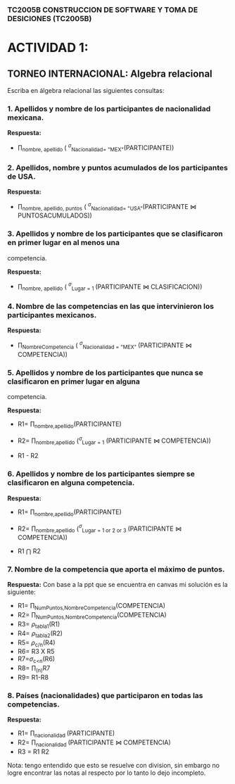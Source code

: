 ### TC2005B CONSTRUCCION DE SOFTWARE Y TOMA DE DESICIONES (TC2005B) 
 
# ACTIVIDAD 1: 
## TORNEO INTERNACIONAL: Algebra relacional  
 
 
Escriba en álgebra relacional las siguientes consultas: 
 
### 1. Apellidos y nombre de los participantes de nacionalidad mexicana.  

**Respuesta:**

* $\prod$<sub>nombre, apellido </sub> ( $^\sigma$<sub>Nacionalidad= "MEX"</sub>(PARTICIPANTE))

### 2. Apellidos, nombre y puntos acumulados de los participantes de USA. 

**Respuesta:**

* $\prod$<sub>nombre, apellido, puntos</sub> ( $^\sigma$<sub>Nacionalidad= "USA"</sub>(PARTICIPANTE $\bowtie$ PUNTOSACUMULADOS)) 

### 3. Apellidos y nombre de los participantes que se clasificaron en primer lugar en al menos una 
competencia. 

**Respuesta:**

* $\prod$<sub>nombre, apellido</sub> ( $^\sigma$<sub>Lugar = 1 </sub>(PARTICIPANTE $\bowtie$ CLASIFICACION)) 

### 4. Nombre de las competencias en las que intervinieron los participantes mexicanos. 

**Respuesta:**

* $\prod$<sub>NombreCompetencia</sub> ( $^\sigma$<sub>Nacionalidad = "MEX" </sub>(PARTICIPANTE $\bowtie$ COMPETENCIA)) 

### 5. Apellidos y nombre de los participantes que nunca se clasificaron en primer lugar en alguna 
competencia.  

**Respuesta:**

* R1= $\prod$<sub>nombre,apellido</sub>(PARTICIPANTE)

* R2= $\prod$<sub>nombre,apellido</sub>  ($^\sigma$<sub>Lugar = 1</sub> (PARTICIPANTE $\bowtie$ COMPETENCIA))

* R1 - R2

### 6. Apellidos y nombre de los participantes siempre se clasificaron en alguna competencia.

**Respuesta:**

* R1= $\prod$<sub>nombre,apellido</sub>(PARTICIPANTE)

* R2= $\prod$<sub>nombre,apellido</sub>  ($^\sigma$<sub>Lugar = 1 or 2 or 3 </sub> (PARTICIPANTE $\bowtie$ COMPETENCIA))

* R1 $\bigcap$ R2

### 7. Nombre de la competencia que aporta el máximo de puntos. 

**Respuesta:**
Con base a la ppt que se encuentra en canvas mi solución es la siguiente: 

* R1= $\prod$<sub>NumPuntos,NombreCompetencia</sub>(COMPETENCIA)
* R2= $\prod$<sub>NumPuntos,NombreCompetencia</sub>(COMPETENCIA)
* R3= $\rho$<sub>tabla1</sub>(R1)
* R4= $\rho$<sub>tabla2</sub>(R2)
* R5= $\rho$<sub>c/n</sub>(R4)
* R6= R3 X R5
* R7=$\sigma$<sub>c<n</sub>(R6)
* R8= $\prod$<sub>(n)</sub>R7
* R9= R1-R8


### 8. Países (nacionalidades) que participaron en todas las competencias. 

**Respuesta:**
* R1= $\prod$<sub>nacionalidad </sub> (PARTICIPANTE)
* R2= $\prod$<sub>nacionalidad </sub> (PARTICIPANTE $\bowtie$ COMPETENCIA)
* R3 = R1 R2

Nota: tengo entendido que esto se resuelve con division, sin embargo no logre encontrar las notas al respecto por lo tanto lo dejo incompleto. 

